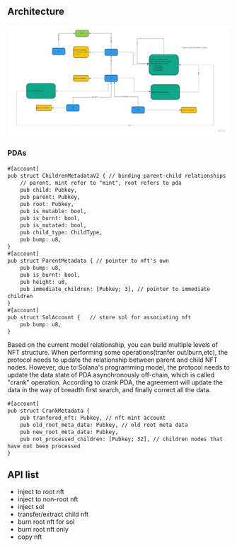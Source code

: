 ## Architecture
![arch](./architecture.jpg)
### PDAs
```
#[account]
pub struct ChildrenMetadataV2 { // binding parent-child relationships
    // parent, mint refer to "mint", root refers to pda
    pub child: Pubkey,
    pub parent: Pubkey,
    pub root: Pubkey,
    pub is_mutable: bool,
    pub is_burnt: bool,
    pub is_mutated: bool,
    pub child_type: ChildType,
    pub bump: u8,
}
#[account]
pub struct ParentMetadata { // pointer to nft's own
    pub bump: u8,
    pub is_burnt: bool,
    pub height: u8,
    pub immediate_children: [Pubkey; 3], // pointer to immediate children
}
#[account]
pub struct SolAccount {   // store sol for associating nft
    pub bump: u8,
}
```
Based on the current model relationship, you can build multiple levels of NFT structure. When performing some operations(tranfer out/burn,etc), the protocol needs to update the relationship between parent and child NFT nodes. However, due to Solana's programming model, the protocol needs to update the data state of PDA asynchronously off-chain, which is called "crank" operation. According to crank PDA, the agreement will update the data in the way of breadth first search, and finally correct all the data.
```
#[account]
pub struct CrankMetadata {
    pub tranfered_nft: Pubkey, // nft mint account
    pub old_root_meta_data: Pubkey, // old root meta data
    pub new_root_meta_data: Pubkey, 
    pub not_processed_children: [Pubkey; 32], // children nodes that have not been processed
}
```

## API list
* inject to root nft
* inject to non-root nft
* inject sol
* transfer/extract child nft 
* burn root nft for sol
* burn root nft only
* copy nft

